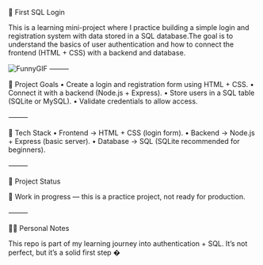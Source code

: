 📝 First SQL Login

This is a learning mini-project where I practice building a simple login and registration system with data stored in a SQL database.The goal is to understand the basics of user authentication and how to connect the frontend (HTML + CSS) with a backend and database.

![FunnyGIF](https://media3.giphy.com/media/v1.Y2lkPTc5MGI3NjExNWpzeTR1djRkazF1Mml2bDRkdjV4em9ydGd4dDc4c2tkcHo4NmtwcyZlcD12MV9pbnRlcm5hbF9naWZfYnlfaWQmY3Q9Zw/1USKMDPjuH4ovL7J5h/giphy.gif)
⸻

🚀 Project Goals
	•	Create a login and registration form using HTML + CSS.
	•	Connect it with a backend (Node.js + Express).
	•	Store users in a SQL table (SQLite or MySQL).
	•	Validate credentials to allow access.

⸻

📂 Tech Stack
	•	Frontend → HTML + CSS (login form).
	•	Backend → Node.js + Express (basic server).
	•	Database → SQL (SQLite recommended for beginners).

⸻

🎯 Project Status

🔨 Work in progress — this is a practice project, not ready for production.

⸻

🧑‍💻 Personal Notes

This repo is part of my learning journey into authentication + SQL.
It’s not perfect, but it’s a solid first step �
